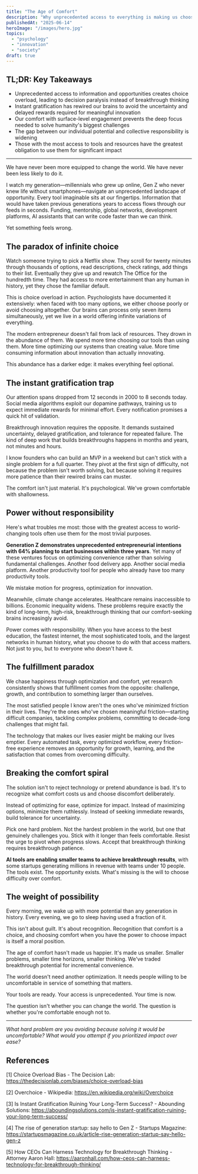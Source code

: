 ```yaml
---
title: "The Age of Comfort"
description: "Why unprecedented access to everything is making us choose nothing that matters"
publishedAt: "2025-06-14"
heroImage: "/images/hero.jpg"
topics:
  - "psychology"
  - "innovation"
  - "society"
draft: true
---
```


## TL;DR: Key Takeaways

- Unprecedented access to information and opportunities creates choice overload, leading to decision paralysis instead of breakthrough thinking
- Instant gratification has rewired our brains to avoid the uncertainty and delayed rewards required for meaningful innovation
- Our comfort with surface-level engagement prevents the deep focus needed to solve humanity's biggest challenges
- The gap between our individual potential and collective responsibility is widening
- Those with the most access to tools and resources have the greatest obligation to use them for significant impact

---

We have never been more equipped to change the world. We have never been less likely to do it.

I watch my generation—millennials who grew up online, Gen Z who never knew life without smartphones—navigate an unprecedented landscape of opportunity. Every tool imaginable sits at our fingertips. Information that would have taken previous generations years to access flows through our feeds in seconds. Funding, mentorship, global networks, development platforms, AI assistants that can write code faster than we can think.

Yet something feels wrong.

## The paradox of infinite choice

Watch someone trying to pick a Netflix show. They scroll for twenty minutes through thousands of options, read descriptions, check ratings, add things to their list. Eventually they give up and rewatch The Office for the hundredth time. They had access to more entertainment than any human in history, yet they chose the familiar default.

This is choice overload in action. Psychologists have documented it extensively: when faced with too many options, we either choose poorly or avoid choosing altogether. Our brains can process only seven items simultaneously, yet we live in a world offering infinite variations of everything.

The modern entrepreneur doesn't fail from lack of resources. They drown in the abundance of them. We spend more time choosing our tools than using them. More time optimizing our systems than creating value. More time consuming information about innovation than actually innovating.

This abundance has a darker edge: it makes everything feel optional.

## The instant gratification trap

Our attention spans dropped from 12 seconds in 2000 to 8 seconds today. Social media algorithms exploit our dopamine pathways, training us to expect immediate rewards for minimal effort. Every notification promises a quick hit of validation.

Breakthrough innovation requires the opposite. It demands sustained uncertainty, delayed gratification, and tolerance for repeated failure. The kind of deep work that builds breakthroughs happens in months and years, not minutes and hours.

I know founders who can build an MVP in a weekend but can't stick with a single problem for a full quarter. They pivot at the first sign of difficulty, not because the problem isn't worth solving, but because solving it requires more patience than their rewired brains can muster.

The comfort isn't just material. It's psychological. We've grown comfortable with shallowness.

## Power without responsibility

Here's what troubles me most: those with the greatest access to world-changing tools often use them for the most trivial purposes.

**Generation Z demonstrates unprecedented entrepreneurial intentions with 64% planning to start businesses within three years**. Yet many of these ventures focus on optimizing convenience rather than solving fundamental challenges. Another food delivery app. Another social media platform. Another productivity tool for people who already have too many productivity tools.

We mistake motion for progress, optimization for innovation.

Meanwhile, climate change accelerates. Healthcare remains inaccessible to billions. Economic inequality widens. These problems require exactly the kind of long-term, high-risk, breakthrough thinking that our comfort-seeking brains increasingly avoid.

Power comes with responsibility. When you have access to the best education, the fastest internet, the most sophisticated tools, and the largest networks in human history, what you choose to do with that access matters. Not just to you, but to everyone who doesn't have it.

## The fulfillment paradox

We chase happiness through optimization and comfort, yet research consistently shows that fulfillment comes from the opposite: challenge, growth, and contribution to something larger than ourselves.

The most satisfied people I know aren't the ones who've minimized friction in their lives. They're the ones who've chosen meaningful friction—starting difficult companies, tackling complex problems, committing to decade-long challenges that might fail.

The technology that makes our lives easier might be making our lives emptier. Every automated task, every optimized workflow, every friction-free experience removes an opportunity for growth, learning, and the satisfaction that comes from overcoming difficulty.

## Breaking the comfort spiral

The solution isn't to reject technology or pretend abundance is bad. It's to recognize what comfort costs us and choose discomfort deliberately.

Instead of optimizing for ease, optimize for impact. Instead of maximizing options, minimize them ruthlessly. Instead of seeking immediate rewards, build tolerance for uncertainty.

Pick one hard problem. Not the hardest problem in the world, but one that genuinely challenges you. Stick with it longer than feels comfortable. Resist the urge to pivot when progress slows. Accept that breakthrough thinking requires breakthrough patience.

**AI tools are enabling smaller teams to achieve breakthrough results**, with some startups generating millions in revenue with teams under 10 people. The tools exist. The opportunity exists. What's missing is the will to choose difficulty over comfort.

## The weight of possibility

Every morning, we wake up with more potential than any generation in history. Every evening, we go to sleep having used a fraction of it.

This isn't about guilt. It's about recognition. Recognition that comfort is a choice, and choosing comfort when you have the power to choose impact is itself a moral position.

The age of comfort hasn't made us happier. It's made us smaller. Smaller problems, smaller time horizons, smaller thinking. We've traded breakthrough potential for incremental convenience.

The world doesn't need another optimization. It needs people willing to be uncomfortable in service of something that matters.

Your tools are ready. Your access is unprecedented. Your time is now.

The question isn't whether you can change the world. The question is whether you're comfortable enough not to.

---

_What hard problem are you avoiding because solving it would be uncomfortable? What would you attempt if you prioritized impact over ease?_

## References

[1] Choice Overload Bias - The Decision Lab: https://thedecisionlab.com/biases/choice-overload-bias

[2] Overchoice - Wikipedia: https://en.wikipedia.org/wiki/Overchoice

[3] Is Instant Gratification Ruining Your Long-Term Success? - Abounding Solutions: https://aboundingsolutions.com/is-instant-gratification-ruining-your-long-term-success/

[4] The rise of generation startup: say hello to Gen Z - Startups Magazine: https://startupsmagazine.co.uk/article-rise-generation-startup-say-hello-gen-z

[5] How CEOs Can Harness Technology for Breakthrough Thinking - Attorney Aaron Hall: https://aaronhall.com/how-ceos-can-harness-technology-for-breakthrough-thinking/
